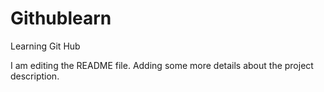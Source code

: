 
# Githublearn
Learning Git Hub

I am editing the README file. Adding some more details about the project description.
